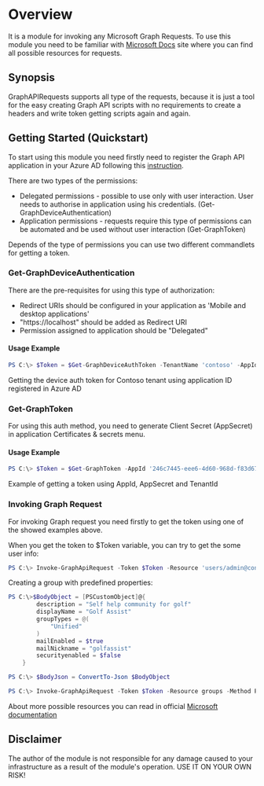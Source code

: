 # Overview

It is a module for invoking any Microsoft Graph Requests. To use this module you need to be familiar with [Microsoft Docs](https://docs.microsoft.com/en-us/graph/api/overview?view=graph-rest-beta) site where you can find all possible resources for requests.

## Synopsis

GraphAPIRequests supports all type of the requests, because it is just a tool for the easy creating Graph API scripts with no requirements to create a headers and write token getting scripts again and again.


## Getting Started (Quickstart)

To start using this module you need firstly need to register the Graph API application in your Azure AD following this [instruction](https://docs.microsoft.com/en-us/graph/auth-register-app-v2).

There are two types of the permissions:

* Delegated permissions - possible to use only with user interaction. User needs to authorise in application using his credentials. (Get-GraphDeviceAuthentication)
* Application permissions - requests require this type of permissions can be automated and be used without user interaction (Get-GraphToken)

Depends of the type of permissions you can use two different commandlets for getting a token.

### Get-GraphDeviceAuthentication

There are the pre-requisites for using this type of authorization:

- Redirect URIs should be configured in your application as 'Mobile and desktop applications'
- "https://localhost" should be added as Redirect URI
- Permission assigned to application should be "Delegated"

#### Usage Example

```PowerShell
PS C:\> $Token = $Get-GraphDeviceAuthToken -TenantName 'contoso' -AppId '246c7445-eee6-4d60-968d-f83d67183753'
```

Getting the device auth token for Contoso tenant using application ID registered in Azure AD

### Get-GraphToken

For using this auth method, you need to generate Client Secret (AppSecret) in application Certificates & secrets menu.

#### Usage Example

```PowerShell
PS C:\> $Token = $Get-GraphToken -AppId '246c7445-eee6-4d60-968d-f83d67183753' -AppSecret '6R[O)5D8sHZ^pt"3' -TenantId 'd1ee13a4-c9d0-4ab0-bff5-c011dfc20717'
```

Example of getting a token using AppId, AppSecret and TenantId

### Invoking Graph Request

For invoking Graph request you need firstly to get the token using one of the showed examples above.

When you get the token to $Token variable, you can try to get the some user info:

```PowerShell
PS C:\> Invoke-GraphApiRequest -Token $Token -Resource 'users/admin@contoso.com' -Method Get
```

Creating a group with predefined properties:

```PowerShell
PS C:\>$BodyObject = [PSCustomObject]@{
        description = "Self help community for golf"
        displayName = "Golf Assist"
        groupTypes = @(
            "Unified"
        )
        mailEnabled = $true
        mailNickname = "golfassist"
        securityenabled = $false
    }
```

```PowerShell
PS C:\> $BodyJson = ConvertTo-Json $BodyObject
```

```PowerShell
PS C:\> Invoke-GraphApiRequest -Token $Token -Resource groups -Method POST -Body $BodyJson
```

About more possible resources you can read in official [Microsoft documentation](https://docs.microsoft.com/en-us/graph/api/overview?view=graph-rest-beta)

## Disclaimer

The author of the module is not responsible for any damage caused to your infrastructure as a result of the module's operation. USE IT ON YOUR OWN RISK!
